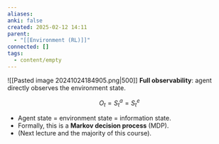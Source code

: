 ```yaml
---
aliases: 
anki: false
created: 2025-02-12 14:11
parent:
  - "[[Environment (RL)]]"
connected: []
tags:
  - content/empty
---
```


![[Pasted image 20241024184905.png|500]]
**Full observability**: agent directly observes the environment state.

$$O_t = S^a_t = S^e_t$$

- Agent state = environment state = information state.
- Formally, this is a **Markov decision process** (MDP).
- (Next lecture and the majority of this course).
